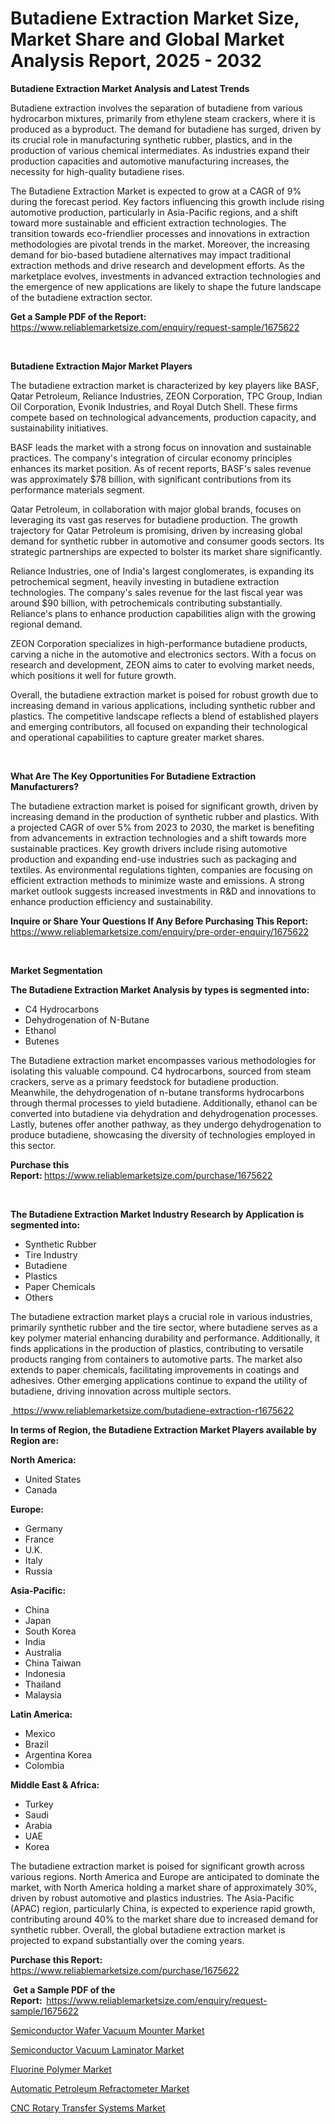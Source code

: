 <p><h1>Butadiene Extraction Market Size, Market Share and Global Market Analysis Report, 2025 - 2032</h1></p><p><strong>Butadiene Extraction Market Analysis and Latest Trends</strong></p>
<p><p>Butadiene extraction involves the separation of butadiene from various hydrocarbon mixtures, primarily from ethylene steam crackers, where it is produced as a byproduct. The demand for butadiene has surged, driven by its crucial role in manufacturing synthetic rubber, plastics, and in the production of various chemical intermediates. As industries expand their production capacities and automotive manufacturing increases, the necessity for high-quality butadiene rises.</p><p>The Butadiene Extraction Market is expected to grow at a CAGR of 9% during the forecast period. Key factors influencing this growth include rising automotive production, particularly in Asia-Pacific regions, and a shift toward more sustainable and efficient extraction technologies. The transition towards eco-friendlier processes and innovations in extraction methodologies are pivotal trends in the market. Moreover, the increasing demand for bio-based butadiene alternatives may impact traditional extraction methods and drive research and development efforts. As the marketplace evolves, investments in advanced extraction technologies and the emergence of new applications are likely to shape the future landscape of the butadiene extraction sector.</p></p>
<p><strong>Get a Sample PDF of the Report:&nbsp;</strong> <a href="https://www.reliablemarketsize.com/enquiry/request-sample/1675622?utm_campaign=3447&utm_medium=2&utm_source=Github&utm_content=ia&utm_term=02042025&utm_id=butadiene-extraction">https://www.reliablemarketsize.com/enquiry/request-sample/1675622</a></p>
<p>&nbsp;</p>
<p><strong>Butadiene Extraction Major Market Players</strong></p>
<p><p>The butadiene extraction market is characterized by key players like BASF, Qatar Petroleum, Reliance Industries, ZEON Corporation, TPC Group, Indian Oil Corporation, Evonik Industries, and Royal Dutch Shell. These firms compete based on technological advancements, production capacity, and sustainability initiatives.</p><p>BASF leads the market with a strong focus on innovation and sustainable practices. The company's integration of circular economy principles enhances its market position. As of recent reports, BASF's sales revenue was approximately $78 billion, with significant contributions from its performance materials segment.</p><p>Qatar Petroleum, in collaboration with major global brands, focuses on leveraging its vast gas reserves for butadiene production. The growth trajectory for Qatar Petroleum is promising, driven by increasing global demand for synthetic rubber in automotive and consumer goods sectors. Its strategic partnerships are expected to bolster its market share significantly.</p><p>Reliance Industries, one of India's largest conglomerates, is expanding its petrochemical segment, heavily investing in butadiene extraction technologies. The company's sales revenue for the last fiscal year was around $90 billion, with petrochemicals contributing substantially. Reliance's plans to enhance production capabilities align with the growing regional demand.</p><p>ZEON Corporation specializes in high-performance butadiene products, carving a niche in the automotive and electronics sectors. With a focus on research and development, ZEON aims to cater to evolving market needs, which positions it well for future growth.</p><p>Overall, the butadiene extraction market is poised for robust growth due to increasing demand in various applications, including synthetic rubber and plastics. The competitive landscape reflects a blend of established players and emerging contributors, all focused on expanding their technological and operational capabilities to capture greater market shares.</p></p>
<p>&nbsp;</p>
<p><strong>What Are The Key Opportunities For Butadiene Extraction Manufacturers?</strong></p>
<p><p>The butadiene extraction market is poised for significant growth, driven by increasing demand in the production of synthetic rubber and plastics. With a projected CAGR of over 5% from 2023 to 2030, the market is benefiting from advancements in extraction technologies and a shift towards more sustainable practices. Key growth drivers include rising automotive production and expanding end-use industries such as packaging and textiles. As environmental regulations tighten, companies are focusing on efficient extraction methods to minimize waste and emissions. A strong market outlook suggests increased investments in R&D and innovations to enhance production efficiency and sustainability.</p></p>
<p><strong>Inquire or Share Your Questions If Any Before Purchasing This Report:</strong> <a href="https://www.reliablemarketsize.com/enquiry/pre-order-enquiry/1675622?utm_campaign=3447&utm_medium=2&utm_source=Github&utm_content=ia&utm_term=02042025&utm_id=butadiene-extraction">https://www.reliablemarketsize.com/enquiry/pre-order-enquiry/1675622</a></p>
<p>&nbsp;</p>
<p><strong>Market Segmentation</strong></p>
<p><strong>The Butadiene Extraction Market Analysis by types is segmented into:</strong></p>
<p><ul><li>C4 Hydrocarbons</li><li>Dehydrogenation of N-Butane</li><li>Ethanol</li><li>Butenes</li></ul></p>
<p><p>The Butadiene extraction market encompasses various methodologies for isolating this valuable compound. C4 hydrocarbons, sourced from steam crackers, serve as a primary feedstock for butadiene production. Meanwhile, the dehydrogenation of n-butane transforms hydrocarbons through thermal processes to yield butadiene. Additionally, ethanol can be converted into butadiene via dehydration and dehydrogenation processes. Lastly, butenes offer another pathway, as they undergo dehydrogenation to produce butadiene, showcasing the diversity of technologies employed in this sector.</p></p>
<p><strong>Purchase this Report:&nbsp;</strong><a href="https://www.reliablemarketsize.com/purchase/1675622?utm_campaign=3447&utm_medium=2&utm_source=Github&utm_content=ia&utm_term=02042025&utm_id=butadiene-extraction">https://www.reliablemarketsize.com/purchase/1675622</a></p>
<p>&nbsp;</p>
<p><strong>The Butadiene Extraction Market Industry Research by Application is segmented into:</strong></p>
<p><ul><li>Synthetic Rubber</li><li>Tire Industry</li><li>Butadiene</li><li>Plastics</li><li>Paper Chemicals</li><li>Others</li></ul></p>
<p><p>The butadiene extraction market plays a crucial role in various industries, primarily synthetic rubber and the tire sector, where butadiene serves as a key polymer material enhancing durability and performance. Additionally, it finds applications in the production of plastics, contributing to versatile products ranging from containers to automotive parts. The market also extends to paper chemicals, facilitating improvements in coatings and adhesives. Other emerging applications continue to expand the utility of butadiene, driving innovation across multiple sectors.</p></p>
<p><a href="https://www.reliablemarketsize.com/butadiene-extraction-r1675622?utm_campaign=3447&utm_medium=2&utm_source=Github&utm_content=ia&utm_term=02042025&utm_id=butadiene-extraction">&nbsp;https://www.reliablemarketsize.com/butadiene-extraction-r1675622</a></p>
<p><strong>In terms of Region, the Butadiene Extraction Market Players available by Region are:</strong></p>
<p>
    <p> <strong> North America: </strong>
        <ul>
            <li>United States</li>
            <li>Canada</li>
        </ul>
        </p> 
    <p> <strong> Europe: </strong>
        <ul>
            <li>Germany</li>
            <li>France</li>
            <li>U.K.</li>
            <li>Italy</li>
            <li>Russia</li>
        </ul>
        </p> 
    <p> <strong> Asia-Pacific: </strong>
        <ul>
            <li>China</li>
            <li>Japan</li>
            <li>South Korea</li>
            <li>India</li>
            <li>Australia</li>
            <li>China Taiwan</li>
            <li>Indonesia</li>
            <li>Thailand</li>
            <li>Malaysia</li>
        </ul>
        </p> 
    <p> <strong> Latin America: </strong>
        <ul>
            <li>Mexico</li>
            <li>Brazil</li>
            <li>Argentina Korea</li>
            <li>Colombia</li>
        </ul>
        </p> 
    <p> <strong> Middle East & Africa: </strong>
        <ul>
            <li>Turkey</li>
            <li>Saudi</li>
            <li>Arabia</li>
            <li>UAE</li>
            <li>Korea</li>
        </ul>
    </p>
    </p>
<p><p>The butadiene extraction market is poised for significant growth across various regions. North America and Europe are anticipated to dominate the market, with North America holding a market share of approximately 30%, driven by robust automotive and plastics industries. The Asia-Pacific (APAC) region, particularly China, is expected to experience rapid growth, contributing around 40% to the market share due to increased demand for synthetic rubber. Overall, the global butadiene extraction market is projected to expand substantially over the coming years.</p></p>
<p><strong>Purchase this Report: </strong><a href="https://www.reliablemarketsize.com/purchase/1675622?utm_campaign=3447&utm_medium=2&utm_source=Github&utm_content=ia&utm_term=02042025&utm_id=butadiene-extraction">https://www.reliablemarketsize.com/purchase/1675622</a></p>
<p>&nbsp;<strong>Get a Sample PDF of the Report:&nbsp;&nbsp;</strong><a href="https://www.reliablemarketsize.com/enquiry/request-sample/1675622?utm_campaign=3447&utm_medium=2&utm_source=Github&utm_content=ia&utm_term=02042025&utm_id=butadiene-extraction">https://www.reliablemarketsize.com/enquiry/request-sample/1675622</a></p>
<p><strong></strong></p>
<p><p><a href="https://www.linkedin.com/pulse/rising-demand-semiconductor-wafer-vacuum-mounter-market-influencing-2vsxf?utm_campaign=3447&utm_medium=2&utm_source=Github&utm_content=ia&utm_term=02042025&utm_id=butadiene-extraction">Semiconductor Wafer Vacuum Mounter Market</a></p><p><a href="https://www.linkedin.com/pulse/semiconductor-vacuum-laminator-market-growth-insights-qodif?utm_campaign=3447&utm_medium=2&utm_source=Github&utm_content=ia&utm_term=02042025&utm_id=butadiene-extraction">Semiconductor Vacuum Laminator Market</a></p><p><a href="https://github.com/prantoblouin/Market-Research-Report-List-1/blob/main/fluorine-polymer-market.md?utm_campaign=3447&utm_medium=2&utm_source=Github&utm_content=ia&utm_term=02042025&utm_id=butadiene-extraction">Fluorine Polymer Market</a></p><p><a href="https://www.linkedin.com/pulse/complete-analysis-automatic-petroleum-refractometer-market-ksphe?utm_campaign=3447&utm_medium=2&utm_source=Github&utm_content=ia&utm_term=02042025&utm_id=butadiene-extraction">Automatic Petroleum Refractometer Market</a></p><p><a href="https://www.linkedin.com/pulse/cnc-rotary-transfer-systems-market-research-key-insights-driving-tqf1e?utm_campaign=3447&utm_medium=2&utm_source=Github&utm_content=ia&utm_term=02042025&utm_id=butadiene-extraction">CNC Rotary Transfer Systems Market</a></p></p>